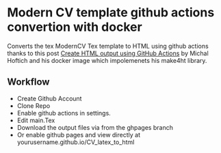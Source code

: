 
# Modern CV template github actions convertion with docker


Converts the tex ModernCV Tex template to HTML using github actions thanks to this post [Create HTML output using GitHub Actions](https://www.kodymirus.cz/overleaf-html-sample/main.html) by Michal Hoftich and his docker image which impolemenets his make4ht library.

## Workflow

 - Create Github Account
 - Clone Repo 
 - Enable github actions in settings.
 - Edit main.Tex
 - Download the output files via from the ghpages branch 
 - Or enable github pages and view directly at yourusername.github.io/CV_latex_to_html  

